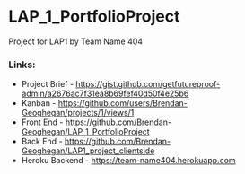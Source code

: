 # LAP_1_PortfolioProject
Project for LAP1 by Team Name 404

### Links:

* Project Brief - https://gist.github.com/getfutureproof-admin/a2676ac7f31ea8b69fef40d50f4e25b6
* Kanban - https://github.com/users/Brendan-Geoghegan/projects/1/views/1
* Front End - https://github.com/Brendan-Geoghegan/LAP_1_PortfolioProject
* Back End - https://github.com/Brendan-Geoghegan/LAP1_project_clientside
* Heroku Backend - https://team-name404.herokuapp.com
